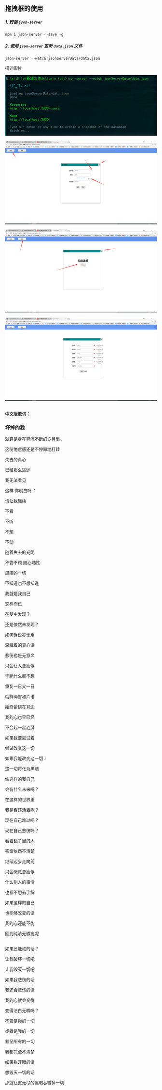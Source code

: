 ## 拖拽框的使用

##### 1. 安装 `json-server`

	npm i json-server --save -g
	

##### 2. 使用 `json-server` 监听 `data.json` 文件

	json-server --watch jsonServerData/data.json 



描述图片

![如图](https://github.com/nixinyudada/login_test/blob/master/img/l1.png?raw=true)

![如图](https://github.com/nixinyudada/login_test/blob/master/img/l2.png?raw=true)

![如图](https://github.com/nixinyudada/login_test/blob/master/img/l3.png?raw=true)

![如图](https://github.com/nixinyudada/login_test/blob/master/img/l4.png?raw=true)







##

#### 中文版歌词：

### 坏掉的我

就算是身在奔流不断的岁月里。

这份倦怠感还是不停原地打转

失去的真心

已经那么遥远

我无法看见

这样 你明白吗？ 

请让我继续

不看 

不听

不想

不动

随着失去的光阴

不管不顾  随心随性

周围的一切

不知道也不想知道 

我就是我自己

这样而已

在梦中发现？

还是依然未发现？

如何诉说亦无用

深藏着的真心话

悲伤也是无意义

只会让人更疲倦

干脆什么都不想

重复一日又一日

就算碎言和片语

始终萦绕在耳边

我的心也早已经

不会起一丝涟漪

如果我要尝试着

尝试改变这一切

如果我能改变这一切！

这一切将化为黑暗

像这样的我自己

会有什么未来吗？

在这样的世界里

我是否还活着呢？

现在自己难过吗？

现在自己悲伤吗？

看着镜子里的人

答案依然不清楚

继续迈步走向前

只会感觉更疲倦

什么别人的事情

也都不想去了解

如果这样的自己

也能够改变的话

我的心还能不能

回到纯洁无瑕疵呢

##

如果还能动的话？

让我破坏一切吧

让我毁灭一切吧

如果我悲伤的话

我还会悲伤的话

我的心就会变得

变得洁白无暇吗？

不管是你的一切

或者是我的一切

甚至所有的一切

我都完全不清楚

如果张开眼的话

想毁灭一切的话

那就让这无尽的黑暗吞噬掉一切


















